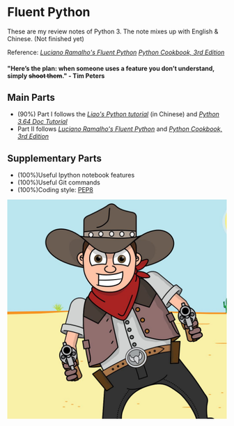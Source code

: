 # Fluent Python

These are my review notes of Python 3. The note mixes up with English & Chinese. (Not finished yet)

Reference:
*[Luciano Ramalho's Fluent Python](http://shop.oreilly.com/product/0636920032519.do)* 
*[Python Cookbook, 3rd Edition](http://shop.oreilly.com/product/0636920027072.do)*

#### "Here’s the plan: when someone uses a feature you don’t understand, simply ~~shoot them~~."           - Tim Peters

## Main Parts
- (90%) Part I follows the *[Liao's Python tutorial](https://www.liaoxuefeng.com/wiki/0014316089557264a6b348958f449949df42a6d3a2e542c000)* (in Chinese) and *[Python 3.64 Doc Tutorial](https://docs.python.org/3/tutorial/index.html)*
- Part II follows *[Luciano Ramalho's Fluent Python](http://shop.oreilly.com/product/0636920032519.do)* and *[Python Cookbook, 3rd Edition](http://shop.oreilly.com/product/0636920027072.do)*

## Supplementary Parts
- (100%)Useful Ipython notebook features
- (100%)Useful Git commands
- (100%)Coding style: [PEP8](https://www.python.org/dev/peps/pep-0008/)

![shoot_it](https://github.com/LiXiaoB/fluent_python/blob/master/img/shoot_it.jpeg)

